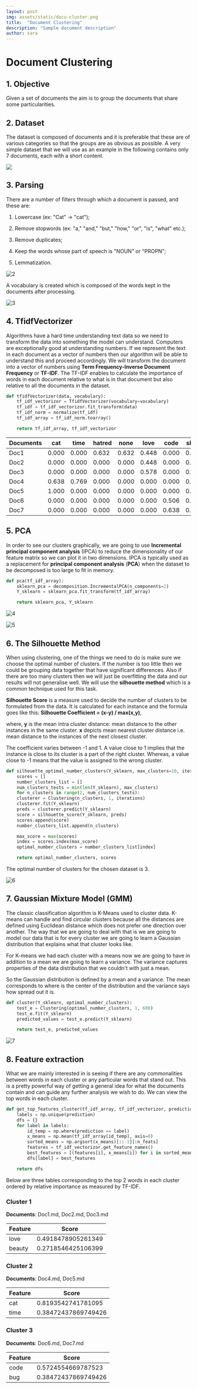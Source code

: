 ```yaml
---
layout: post
img: assets/static/docu-cluster.png
title:  "Document Clustering"
description: "Sample document description"
author: sara
---
```


# Document Clustering

## 1. Objective

Given a set of documents the aim is to group the documents that share some particularities. 



## 2. Dataset

The dataset is composed of documents and it is preferable that these are of various categories so that the groups are as obvious as possible. A very simple dataset that we will use as an example in the following contains only 7 documents, each with a short content.

![](/assets/documents/1.png)

## 3. Parsing

There are a number of filters through which a document is passed, and these are:

1. Lowercase (ex: "Cat" -> "cat");

2. Remove stopwords (ex: "a," "and," "but," "how," "or", "is", "what" etc.);

3. Remove duplicates;

4. Keep the words whose part of speech is "NOUN" or "PROPN";

5. Lemmatization.



![2](/assets/documents/2.gif)

A vocabulary is created which is composed of the words kept in the documents after processing.

![3](/assets/documents/3.gif)



## 4. TfidfVectorizer

Algorithms have a hard time understanding text data so we need to transform the data into something the model can understand. Computers are exceptionally good at understanding numbers. If we represent the text in each document as a vector of numbers then our algorithm will be able to understand this and proceed accordingly. We will transform the document into a vector of numbers using **Term Frequency-Inverse Document Frequency** or **TF-IDF**. The TF-IDF enables to calculate the importance of words in each document relative to what is in that document but also relative to all the documents in the dataset.

```python
def tfidfVectorizer(data, vocabulary):
    tf_idf_vectorizor = TfidfVectorizer(vocabulary=vocabulary)
    tf_idf = tf_idf_vectorizor.fit_transform(data)
    tf_idf_norm = normalize(tf_idf)
    tf_idf_array = tf_idf_norm.toarray()

    return tf_idf_array, tf_idf_vectorizor
```

| Documents | cat | time | hatred | none | love | code | show | talk | beauty | bug |
|-----------|-----|------|--------|------|------|------|------|------|--------|-----|
| Doc1 | 0.000 | 0.000 | 0.632 | 0.632 | 0.448 | 0.000 | 0.000 | 0.000 | 0.000 | 0.000 |
| Doc2 | 0.000 | 0.000 | 0.000 | 0.000 | 0.448 | 0.000 | 0.000 | 0.000 | 0.000 | 0.000 |
| Doc3 | 0.000 | 0.000 | 0.000 | 0.000 | 0.578 | 0.000 | 0.000 | 0.000 | 0.815 | 0.000 |
| Doc4 | 0.638 | 0.769 | 0.000 | 0.000 | 0.000 | 0.000 | 0.000 | 0.000 | 0.000 | 0.000 |
| Doc5 | 1.000 | 0.000 | 0.000 | 0.000 | 0.000 | 0.000 | 0.000 | 0.000 | 0.000 | 0.000 |
| Doc6 | 0.000 | 0.000 | 0.000 | 0.000 | 0.000 | 0.506 | 0.609 | 0.609 | 0.000 | 0.000 |
| Doc7 | 0.000 | 0.000 | 0.000 | 0.000 | 0.000 | 0.638 | 0.000 | 0.000 | 0.000 | 0.769 |


## 5. PCA

In order to see our clusters graphically, we are going to use **Incremental principal component analysis** (IPCA) to reduce the dimensionality of our feature matrix so we can plot it in two dimensions. IPCA is typically used as a replacement for **principal component analysis** (**PCA**) when the dataset to be decomposed is too large to fit in memory.

```python
def pca(tf_idf_array):
    sklearn_pca = decomposition.IncrementalPCA(n_components=2)
    Y_sklearn = sklearn_pca.fit_transform(tf_idf_array)

    return sklearn_pca, Y_sklearn
```

![4](/assets/documents/4.gif)

![5](/assets/documents/5.gif)



## 6. The Silhouette Method

When using clustering, one of the things we need to do is make sure we choose the optimal number of clusters. If the number is  too little then we could be grouping data together that have significant differences. Also if there are too many clusters then we will just be overfitting the data and our results will not generalise well. We will use the **silhouette method** which is a common technique used for this task.

**Silhouette Score** is a measure used to decide the number of clusters to be formulated from the data. It is calculated for each instance and the formula goes like this: **Silhouette Coefficient = (x-y) / max(x,y)**,

where, **y** is the mean intra cluster distance: mean distance to the other instances in the same cluster. **x** depicts mean nearest cluster distance i.e. mean distance to the instances of the next closest cluster.

The coefficient varies between -1 and 1. A value close to 1 implies that the instance is close to its cluster is a part of the right cluster. Whereas, a value close to -1 means that the value is assigned to the wrong cluster.

```python
def silhouette_optimal_number_clusters(Y_sklearn, max_clusters=10, iterations=600):
    scores = []
    number_clusters_list = []
    num_clusters_tests = min(len(Y_sklearn), max_clusters)
    for n_clusters in range(2, num_clusters_tests):
    clusterer = Clustering(n_clusters, 1, iterations)
    clusterer.fit(Y_sklearn)
    preds = clusterer.predict(Y_sklearn)
    score = silhouette_score(Y_sklearn, preds)
    scores.append(score)
    number_clusters_list.append(n_clusters)

    max_score = max(scores)
    index = scores.index(max_score)
    optimal_number_clusters = number_clusters_list[index]

    return optimal_number_clusters, scores
```


The optimal number of clusters for the chosen dataset is 3.

![6](/assets/documents/6.png)



## 7. Gaussian Mixture Model (GMM)

The classic classification algorithm is K-Means used to cluster data. K-means can handle and find circular clusters because all the distances are defined using Euclidean distance which does not prefer one direction over another. The way that we are going to deal with that is we are going to model our data that is for every cluster we are going to learn a Gaussian distribution that explains what that cluster looks like. 

For K-means we had each cluster with a means now we are going to have in addition to a mean we are going to learn a variance. The variance captures properties of the data distribution that we couldn't with just a mean. 

So the Gaussian distribution is defined by a mean and a variance. The mean corresponds to where is the center of the distribution and the variance says how spread out it is. 



```python
def cluster(Y_sklearn, optimal_number_clusters):
    test_e = Clustering(optimal_number_clusters, 1, 600)
    test_e.fit(Y_sklearn)
    predicted_values = test_e.predict(Y_sklearn)

    return test_e, predicted_values
```

![7](/assets/documents/7.gif)

## 8. Feature extraction

What we are mainly interested in is seeing if there are any commonalities between words in each cluster or any particular words that stand out. This is a pretty powerful way of getting a general idea for what the documents contain and can guide any further analysis we wish to do. We can view the top words in each cluster.

```python
def get_top_features_cluster(tf_idf_array, tf_idf_vectorizor, prediction, n_feats):
    labels = np.unique(prediction)
    dfs = {}
    for label in labels:
        id_temp = np.where(prediction == label)
        x_means = np.mean(tf_idf_array[id_temp], axis=0)
        sorted_means = np.argsort(x_means)[::-1][:n_feats]
        features = tf_idf_vectorizor.get_feature_names()
        best_features = [(features[i], x_means[i]) for i in sorted_means]
        dfs[label] = best_features

    return dfs
```

Below are three tables corresponding to the top 2 words in each cluster ordered by relative importance as measured by TF-IDF.

### Cluster 1 

**Documents**: Doc1.md, Doc2.md, Doc3.md

| Feature | Score |
| ------- | ----- |
| love | 0.4918478905261349 |
| beauty | 0.2718546425106399 |


### Cluster 2

**Documents**: Doc4.md, Doc5.md

| Feature | Score |
| ------- | ----- |
| cat | 0.8193542741781095 |
| time | 0.38472437869749426 |


### Cluster 3 

**Documents**: Doc6.md, Doc7.md

| Feature | Score |
| ------- | ----- |
| code | 0.5724554669787523 |
| bug | 0.38472437869749426 |
